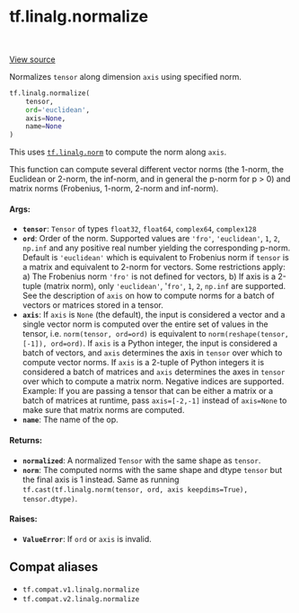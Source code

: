 <div itemscope itemtype="http://developers.google.com/ReferenceObject">
<meta itemprop="name" content="tf.linalg.normalize" />
<meta itemprop="path" content="Stable" />
</div>

# tf.linalg.normalize

<!-- Insert buttons and diff -->

<table class="tfo-notebook-buttons tfo-api" align="left">
</table>

<a target="_blank" href="/code/stable/tensorflow/python/ops/nn_impl.py">View source</a>



Normalizes `tensor` along dimension `axis` using specified norm.

``` python
tf.linalg.normalize(
    tensor,
    ord='euclidean',
    axis=None,
    name=None
)
```



<!-- Placeholder for "Used in" -->

This uses <a href="../../tf/norm.md"><code>tf.linalg.norm</code></a> to compute the norm along `axis`.

This function can compute several different vector norms (the 1-norm, the
Euclidean or 2-norm, the inf-norm, and in general the p-norm for p > 0) and
matrix norms (Frobenius, 1-norm, 2-norm and inf-norm).

#### Args:


* <b>`tensor`</b>: `Tensor` of types `float32`, `float64`, `complex64`, `complex128`
* <b>`ord`</b>: Order of the norm. Supported values are `'fro'`, `'euclidean'`, `1`,
  `2`, `np.inf` and any positive real number yielding the corresponding
  p-norm. Default is `'euclidean'` which is equivalent to Frobenius norm if
  `tensor` is a matrix and equivalent to 2-norm for vectors.
  Some restrictions apply: a) The Frobenius norm `'fro'` is not defined for
    vectors, b) If axis is a 2-tuple (matrix norm), only `'euclidean'`,
    '`fro'`, `1`, `2`, `np.inf` are supported. See the description of `axis`
    on how to compute norms for a batch of vectors or matrices stored in a
    tensor.
* <b>`axis`</b>: If `axis` is `None` (the default), the input is considered a vector
  and a single vector norm is computed over the entire set of values in the
  tensor, i.e. `norm(tensor, ord=ord)` is equivalent to
  `norm(reshape(tensor, [-1]), ord=ord)`. If `axis` is a Python integer, the
  input is considered a batch of vectors, and `axis` determines the axis in
  `tensor` over which to compute vector norms. If `axis` is a 2-tuple of
  Python integers it is considered a batch of matrices and `axis` determines
  the axes in `tensor` over which to compute a matrix norm.
  Negative indices are supported. Example: If you are passing a tensor that
    can be either a matrix or a batch of matrices at runtime, pass
    `axis=[-2,-1]` instead of `axis=None` to make sure that matrix norms are
    computed.
* <b>`name`</b>: The name of the op.


#### Returns:


* <b>`normalized`</b>: A normalized `Tensor` with the same shape as `tensor`.
* <b>`norm`</b>: The computed norms with the same shape and dtype `tensor` but the
  final axis is 1 instead. Same as running
  `tf.cast(tf.linalg.norm(tensor, ord, axis keepdims=True), tensor.dtype)`.


#### Raises:


* <b>`ValueError`</b>: If `ord` or `axis` is invalid.

## Compat aliases

* `tf.compat.v1.linalg.normalize`
* `tf.compat.v2.linalg.normalize`

